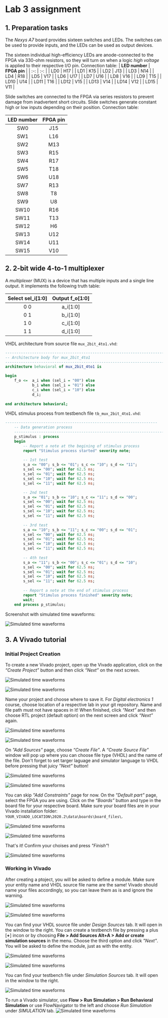 # Lab 3 assignment

## 1. Preparation tasks
The *Nexys A7* board provides sixteen switches and LEDs. The switches can be used to provide inputs, and the LEDs can be used as output devices.

The sixteen individual high-efficiency LEDs are anode-connected to the FPGA via 330-ohm resistors, so they will turn on when a logic *high voltage* is applied to their respective I/O pin. Connection table:
| **LED number** | **FPGA pin** |
| :-: | :-: |
| LD0 | H17 |
| LD1 | K15 |
| LD2 | J13 |
| LD3 | N14 |
| LD4 | R18 |
| LD5 | V17 |
| LD6 | U17 |
| LD7 | U16 |
| LD8 | V16 |
| LD9 | T15 |
| LD10 | U14 |
| LD11 | T16 |
| LD12 | V15 |
| LD13 | V14 |
| LD14 | V12 |
| LD15 | V11 |


Slide switches are connected to the FPGA via series resistors to prevent damage from inadvertent short circuits. Slide switches generate constant high or low inputs depending on their position. Connection table:

| **LED number** | **FPGA pin** |
| :-: | :-: |
| SW0 | J15 |
| SW1 | L16 |
| SW2 | M13 |
| SW3 | R15 |
| SW4 | R17 |
| SW5 | T18 |
| SW6 | U18 |
| SW7 | R13 |
| SW8 | T8 |
| SW9 | U8 |
| SW10 | R16 |
| SW11 | T13 |
| SW12 | H6 |
| SW13 | U12 |
| SW14 | U11 |
| SW15 | V10 |

## 2. 2-bit wide 4-to-1 multiplexer

A *multiplexer* (MUX) is a device that has multiple inputs and a single line output. It implements the following truth table:

| **Select sel_i[1:0]** | **Output f_o[1:0]** |
| :-: | :-: |
| 0 0 | a_i[1:0] |
| 0 1 | b_i[1:0] |
| 1 0 | c_i[1:0] |
| 1 1 | d_i[1:0] |

VHDL architecture from source file ```mux_2bit_4to1.vhd```:

```vhdl
------------------------------------------------------------------------
-- Architecture body for mux_2bit_4to1
------------------------------------------------------------------------
architecture behavioral of mux_2bit_4to1 is

begin
    f_o <=  a_i when (sel_i = "00") else 
            b_i when (sel_i = "01") else 
            c_i when (sel_i = "10") else 
            d_i;
 
end architecture behavioral;
```

VHDL stimulus process from testbench file ```tb_mux_2bit_4to1.vhd```:

```vhdl
--------------------------------------------------------------------
    -- Data generation process
    --------------------------------------------------------------------
    p_stimulus : process
    begin
        -- Report a note at the begining of stimulus process
        report "Stimulus process started" severity note;
        
        -- 1st test
        s_a <= "00"; s_b <= "01"; s_c <= "10"; s_d <= "11"; 
        s_sel <= "00"; wait for 62.5 ns;
        s_sel <= "01"; wait for 62.5 ns;
        s_sel <= "10"; wait for 62.5 ns;
        s_sel <= "11"; wait for 62.5 ns;

        -- 2nd test
        s_a <= "01"; s_b <= "10"; s_c <= "11"; s_d <= "00"; 
        s_sel <= "00"; wait for 62.5 ns;
        s_sel <= "01"; wait for 62.5 ns;
        s_sel <= "10"; wait for 62.5 ns;
        s_sel <= "11"; wait for 62.5 ns;
        
        -- 3rd test
        s_a <= "10"; s_b <= "11"; s_c <= "00"; s_d <= "01"; 
        s_sel <= "00"; wait for 62.5 ns;
        s_sel <= "01"; wait for 62.5 ns;
        s_sel <= "10"; wait for 62.5 ns;
        s_sel <= "11"; wait for 62.5 ns;
        
        -- 4th test
        s_a <= "11"; s_b <= "00"; s_c <= "01"; s_d <= "10"; 
        s_sel <= "00"; wait for 62.5 ns;
        s_sel <= "01"; wait for 62.5 ns;
        s_sel <= "10"; wait for 62.5 ns;
        s_sel <= "11"; wait for 62.5 ns;
            
        -- Report a note at the end of stimulus process
        report "Stimulus process finished" severity note;
        wait;
    end process p_stimulus;
```

Screenshot with simulated time waveforms:

![Simulated time waveforms](Images/waveforms.png)

## 3. A Vivado tutorial

### Initial Project Creation

To create a new Vivado project, open up the Vivado application, click on the *“Create Project”* button and then click *“Next”* on the next screen.

![Simulated time waveforms](Images/t1.png)

![Simulated time waveforms](Images/t2.png)

Name your project and choose where to save it. For *Digital electronics 1* course, choose location of a respective lab in your git repository. Name and file path must not have spaces in it! When finished, click *“Next”* and then choose RTL project (default option) on the next screen and click *“Next”* again.

![Simulated time waveforms](Images/t3.png)

![Simulated time waveforms](Images/t4.png)

On *"Add Sources"* page, choose *“Create File”*. A *“Create Source File”* window will pop up where you can choose file type (VHDL) and the name of the file. Don't forget to set targer laguage and simulator language to VHDL before pressing that juicy *"Next"* button! 

![Simulated time waveforms](Images/t5.png)

![Simulated time waveforms](Images/t13.png)

You can skip *"Add Constraints"* page for now. 
On the *"Default part"* page, select the FPGA you are using. Click on the *“Boards”* button and type in the board file for your respective board. Make sure your board files are in your Vivado installation folder: ```YOUR_VIVADO_LOCATION\2020.2\data\boards\board_files\```.

![Simulated time waveforms](Images/t6.png)

![Simulated time waveforms](Images/t7.png)

That's it! Confirm your choises and press *"Finish"*!

![Simulated time waveforms](Images/t8.png)

### Working in Vivado

After creating a ptoject, you will be asked to define a module. Make sure your entity name and VHDL source file name are the same! Vivado should name your files accordingly, so you can leave them as is and ignore the warning.

![Simulated time waveforms](Images/t9.png)

![Simulated time waveforms](Images/t10.png)

You can find your VHDL source file under *Design Sources* tab. It will open in the window to the right. 
You can create a testbench file by pressing a plus [**+**] incon or by choosing **File > Add Sources Alt+A > Add or create simulation sources** in the menu. Choose the third option and click *"Next"*. You will be asked to define the module, just as with the entity.

![Simulated time waveforms](Images/t11.png)

![Simulated time waveforms](Images/t12.png)

You can find your testbench file under *Simulation Sources* tab. It will open in the window to the right. 

![Simulated time waveforms](Images/t16.png)

To run a Vivado simulator, use **Flow > Run Simulation > Run Behavioral Simulation** or use FlowNavigator to the left and choose *Run Simulation* under *SIMULATION* tab.
![Simulated time waveforms](Images/t19.png)